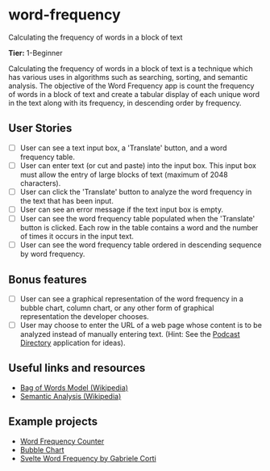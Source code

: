 # word-frequency
Calculating the frequency of words in a block of text 

**Tier:** 1-Beginner

Calculating the frequency of words in a block of text is a technique which has
various uses in algorithms such as searching, sorting, and semantic analysis.
The objective of the Word Frequency app is count the frequency of words in a
block of text and create a tabular display of each unique word in the text
along with its frequency, in descending order by frequency.

## User Stories

-   [ ] User can see a text input box, a 'Translate' button, and a word
        frequency table.
-   [ ] User can enter text (or cut and paste) into the input box. This input
        box must allow the entry of large blocks of text (maximum of 2048 characters).
-   [ ] User can click the 'Translate' button to analyze the word frequency in
        the text that has been input.
-   [ ] User can see an error message if the text input box is empty.
-   [ ] User can see the word frequency table populated when the 'Translate'
        button is clicked. Each row in the table contains a word and the number of times
        it occurs in the input text.
-   [ ] User can see the word frequency table ordered in descending sequence
        by word frequency.

## Bonus features

-   [ ] User can see a graphical representation of the word frequency in a
        bubble chart, column chart, or any other form of graphical representation the
        developer chooses.
-   [ ] User may choose to enter the URL of a web page whose content is to be
        analyzed instead of manually entering text. (Hint: See the
        [Podcast Directory](../2-Intermediate/Podcast-Directory-App.md) application for ideas).

## Useful links and resources

-   [Bag of Words Model (Wikipedia)](https://en.wikipedia.org/wiki/Bag-of-words_model)
-   [Semantic Analysis (Wikipedia)](https://en.wikipedia.org/wiki/Sentiment_analysis)

## Example projects

- [Word Frequency Counter](https://codepen.io/maxotar/pen/aLrwJM)
- [Bubble Chart](https://codepen.io/Quendoline/pen/pjELpM)
- [Svelte Word Frequency by Gabriele Corti](https://codepen.io/borntofrappe/pen/QWWWqQM)
